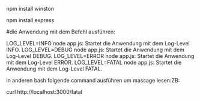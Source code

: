 npm install winston

npm install express

#die Anwendung mit dem Befehl ausführen:

LOG_LEVEL=INFO node app.js: Startet die Anwendung mit dem Log-Level INFO.
LOG_LEVEL=DEBUG node app.js: Startet die Anwendung mit dem Log-Level DEBUG.
LOG_LEVEL=ERROR node app.js: Startet die Anwendung mit dem Log-Level ERROR.
LOG_LEVEL=FATAL node app.js: Startet die Anwendung mit dem Log-Level FATAL.

in anderen bash folgende command ausführen um massage lesen:ZB:

curl http://localhost:3000/fatal
